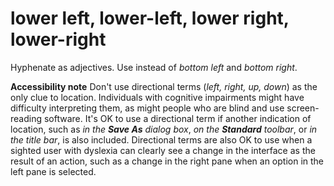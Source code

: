 # lower left, lower-left, lower right, lower-right

Hyphenate as adjectives. Use instead of *bottom left* and *bottom right*.

**Accessibility note** Don't use directional terms (*left, right, up, down*) as the only clue to location. Individuals with cognitive impairments might have difficulty interpreting them, as might people who are blind and use screen-reading software. It's OK to use a directional term if another indication of location, such as *in the* ***Save As*** *dialog box*, *on the* ***Standard*** *toolbar*, or *in the title bar*, is also included. Directional terms are also OK to use when a sighted user with dyslexia can clearly see a change in the interface as the result of an action, such as a change in the right pane when an option in the left pane is selected.
